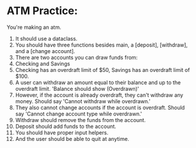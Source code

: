 # ATM Practice:

You're making an atm.
1. It should use a dataclass.
2. You should have three functions besides main, a [deposit], [withdraw], and a [change account].
3. There are two accounts you can draw funds from:
4.   Checking  and  Savings
6.   Checking has an overdraft limit of $50, Savings has an overdraft limit of $100.
7. A user can withdraw an amount equal to their balance and up to the overdraft limit. 'Balance should show (Overdrawn)'
8. However, if the account is already overdraft, they can't withdraw any money. Should say 'Cannot withdraw while overdrawn.'
9. They also cannot change accounts if the account is overdraft. Should say 'Cannot change account type while overdrawn.'
10. Withdraw should remove the funds from the account.
11. Deposit should add funds to the account.
12. You should have proper input helpers.
13. And the user should be able to quit at anytime.